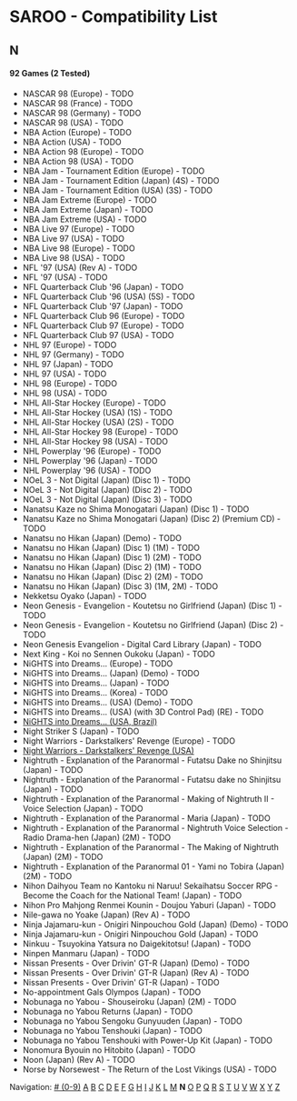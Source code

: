# SAROO - Compatibility List

## N

#### 92 Games (2 Tested)

- NASCAR 98 (Europe) - TODO
- NASCAR 98 (France) - TODO
- NASCAR 98 (Germany) - TODO
- NASCAR 98 (USA) - TODO
- NBA Action (Europe) - TODO
- NBA Action (USA) - TODO
- NBA Action 98 (Europe) - TODO
- NBA Action 98 (USA) - TODO
- NBA Jam - Tournament Edition (Europe) - TODO
- NBA Jam - Tournament Edition (Japan) (4S) - TODO
- NBA Jam - Tournament Edition (USA) (3S) - TODO
- NBA Jam Extreme (Europe) - TODO
- NBA Jam Extreme (Japan) - TODO
- NBA Jam Extreme (USA) - TODO
- NBA Live 97 (Europe) - TODO
- NBA Live 97 (USA) - TODO
- NBA Live 98 (Europe) - TODO
- NBA Live 98 (USA) - TODO
- NFL '97 (USA) (Rev A) - TODO
- NFL '97 (USA) - TODO
- NFL Quarterback Club '96 (Japan) - TODO
- NFL Quarterback Club '96 (USA) (5S) - TODO
- NFL Quarterback Club '97 (Japan) - TODO
- NFL Quarterback Club 96 (Europe) - TODO
- NFL Quarterback Club 97 (Europe) - TODO
- NFL Quarterback Club 97 (USA) - TODO
- NHL 97 (Europe) - TODO
- NHL 97 (Germany) - TODO
- NHL 97 (Japan) - TODO
- NHL 97 (USA) - TODO
- NHL 98 (Europe) - TODO
- NHL 98 (USA) - TODO
- NHL All-Star Hockey (Europe) - TODO
- NHL All-Star Hockey (USA) (1S) - TODO
- NHL All-Star Hockey (USA) (2S) - TODO
- NHL All-Star Hockey 98 (Europe) - TODO
- NHL All-Star Hockey 98 (USA) - TODO
- NHL Powerplay '96 (Europe) - TODO
- NHL Powerplay '96 (Japan) - TODO
- NHL Powerplay '96 (USA) - TODO
- NOeL 3 - Not Digital (Japan) (Disc 1) - TODO
- NOeL 3 - Not Digital (Japan) (Disc 2) - TODO
- NOeL 3 - Not Digital (Japan) (Disc 3) - TODO
- Nanatsu Kaze no Shima Monogatari (Japan) (Disc 1) - TODO
- Nanatsu Kaze no Shima Monogatari (Japan) (Disc 2) (Premium CD) - TODO
- Nanatsu no Hikan (Japan) (Demo) - TODO
- Nanatsu no Hikan (Japan) (Disc 1) (1M) - TODO
- Nanatsu no Hikan (Japan) (Disc 1) (2M) - TODO
- Nanatsu no Hikan (Japan) (Disc 2) (1M) - TODO
- Nanatsu no Hikan (Japan) (Disc 2) (2M) - TODO
- Nanatsu no Hikan (Japan) (Disc 3) (1M, 2M) - TODO
- Nekketsu Oyako (Japan) - TODO
- Neon Genesis - Evangelion - Koutetsu no Girlfriend (Japan) (Disc 1) - TODO
- Neon Genesis - Evangelion - Koutetsu no Girlfriend (Japan) (Disc 2) - TODO
- Neon Genesis Evangelion - Digital Card Library (Japan) - TODO
- Next King - Koi no Sennen Oukoku (Japan) - TODO
- NiGHTS into Dreams... (Europe) - TODO
- NiGHTS into Dreams... (Japan) (Demo) - TODO
- NiGHTS into Dreams... (Japan) - TODO
- NiGHTS into Dreams... (Korea) - TODO
- NiGHTS into Dreams... (USA) (Demo) - TODO
- NiGHTS into Dreams... (USA) (with 3D Control Pad) (RE) - TODO
- [NiGHTS into Dreams... (USA, Brazil)](../../Regions/USA/MK-81020/01/README.md)
- Night Striker S (Japan) - TODO
- Night Warriors - Darkstalkers' Revenge (Europe) - TODO
- [Night Warriors - Darkstalkers' Revenge (USA)](../../Regions/USA/T-1208H/01/README.md)
- Nightruth - Explanation of the Paranormal - Futatsu Dake no Shinjitsu (Japan) - TODO
- Nightruth - Explanation of the Paranormal - Futatsu dake no Shinjitsu (Japan) - TODO
- Nightruth - Explanation of the Paranormal - Making of Nightruth II - Voice Selection (Japan) - TODO
- Nightruth - Explanation of the Paranormal - Maria (Japan) - TODO
- Nightruth - Explanation of the Paranormal - Nightruth Voice Selection - Radio Drama-hen (Japan) (2M) - TODO
- Nightruth - Explanation of the Paranormal - The Making of Nightruth (Japan) (2M) - TODO
- Nightruth - Explanation of the Paranormal 01 - Yami no Tobira (Japan) (2M) - TODO
- Nihon Daihyou Team no Kantoku ni Naruu! Sekaihatsu Soccer RPG - Become the Coach for the National Team! (Japan) - TODO
- Nihon Pro Mahjong Renmei Kounin - Doujou Yaburi (Japan) - TODO
- Nile-gawa no Yoake (Japan) (Rev A) - TODO
- Ninja Jajamaru-kun - Onigiri Ninpouchou Gold (Japan) (Demo) - TODO
- Ninja Jajamaru-kun - Onigiri Ninpouchou Gold (Japan) - TODO
- Ninkuu - Tsuyokina Yatsura no Daigekitotsu! (Japan) - TODO
- Ninpen Manmaru (Japan) - TODO
- Nissan Presents - Over Drivin' GT-R (Japan) (Demo) - TODO
- Nissan Presents - Over Drivin' GT-R (Japan) (Rev A) - TODO
- Nissan Presents - Over Drivin' GT-R (Japan) - TODO
- No-appointment Gals Olympos (Japan) - TODO
- Nobunaga no Yabou - Shouseiroku (Japan) (2M) - TODO
- Nobunaga no Yabou Returns (Japan) - TODO
- Nobunaga no Yabou Sengoku Gunyuuden (Japan) - TODO
- Nobunaga no Yabou Tenshouki (Japan) - TODO
- Nobunaga no Yabou Tenshouki with Power-Up Kit (Japan) - TODO
- Nonomura Byouin no Hitobito (Japan) - TODO
- Noon (Japan) (Rev A) - TODO
- Norse by Norsewest - The Return of the Lost Vikings (USA) - TODO

Navigation:
[# (0-9)](./09.md) [A](./A.md) [B](./B.md) [C](./C.md) [D](./D.md) [E](./E.md) [F](./F.md) [G](./G.md) [H](./H.md) [I](./I.md) [J](./J.md) [K](./K.md) [L](./L.md) [M](./M.md) **N** [O](./O.md) [P](./P.md) [Q](./Q.md) [R](./R.md) [S](./S.md) [T](./T.md) [U](./U.md) [V](./V.md) [W](./W.md) [X](./X.md) [Y](./Y.md) [Z](./Z.md)
